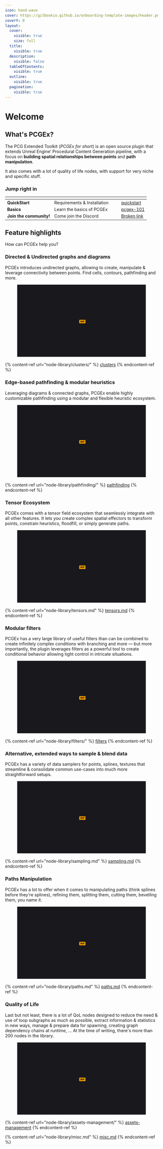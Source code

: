 ```yaml
---
icon: hand-wave
cover: https://gitbookio.github.io/onboarding-template-images/header.png
coverY: 0
layout:
  cover:
    visible: true
    size: full
  title:
    visible: true
  description:
    visible: false
  tableOfContents:
    visible: true
  outline:
    visible: true
  pagination:
    visible: true
---
```


# Welcome

## What's PCGEx?

The PCG Extended Toolkit (_PCGEx for short_) is an open source plugin that extends Unreal Engine’ Procedural Content Generation pipeline, with a focus on **building spatial relationships between points** and **path manipulation**.

It also comes with a lot of quality of life nodes, with support for very niche and specific stuff.



### Jump right in

<table data-view="cards"><thead><tr><th></th><th></th><th data-hidden data-card-cover data-type="files"></th><th data-hidden></th><th data-hidden data-card-target data-type="content-ref"></th></tr></thead><tbody><tr><td><strong>QuickStart</strong></td><td>Requirements &#x26; Installation</td><td></td><td></td><td><a href="getting-started/quickstart/">quickstart</a></td></tr><tr><td><strong>Basics</strong></td><td>Learn the basics of PCGEx</td><td></td><td></td><td><a href="basics/pcgex-101/">pcgex-101</a></td></tr><tr><td><strong>Join the community!</strong></td><td>Come join the Discord</td><td></td><td></td><td><a href="broken-reference">Broken link</a></td></tr></tbody></table>

## Feature highlights

How can PCGEx help you?

### Directed & Undirected graphs and diagrams

PCGEx introduces undirected graphs, allowing to create, manipulate & leverage connectivity between points. Find cells, contours, pathfinding and more.

<figure><img src=".gitbook/assets/placeholder-wide.jpg" alt=""><figcaption></figcaption></figure>

{% content-ref url="node-library/clusters/" %}
[clusters](node-library/clusters/)
{% endcontent-ref %}

### Edge-based pathfinding & modular heuristics

Leveraging diagrams & connected graphs, PCGEx enable highly customizable pathfinding using a modular and flexible heuristic ecosystem.

<figure><img src=".gitbook/assets/placeholder-wide.jpg" alt=""><figcaption></figcaption></figure>

{% content-ref url="node-library/pathfinding/" %}
[pathfinding](node-library/pathfinding/)
{% endcontent-ref %}

### Tensor Ecosystem

PCGEx comes with a tensor field ecosystem that seamlessly integrate with all other features. It lets you create complex spatial effectors to transform points, constrain heuristics, floodfill, or simply generate paths.

<figure><img src=".gitbook/assets/placeholder-wide.jpg" alt=""><figcaption></figcaption></figure>

{% content-ref url="node-library/tensors.md" %}
[tensors.md](node-library/tensors.md)
{% endcontent-ref %}

### Modular filters

PCGEx has a very large library of useful filters than can be combined to create infinitely complex conditions with branching and more — but more importantly, the plugin leverages filters as a powerful tool to create conditional behavior allowing tight control in intricate situations.

<figure><img src=".gitbook/assets/placeholder-wide.jpg" alt=""><figcaption></figcaption></figure>

{% content-ref url="node-library/filters/" %}
[filters](node-library/filters/)
{% endcontent-ref %}

### Alternative, extended ways to sample & blend data

PCGEx has a variety of data samplers for points, splines, textures that streamline & consolidate common use-cases into much more straightforward setups.

<figure><img src=".gitbook/assets/placeholder-wide.jpg" alt=""><figcaption></figcaption></figure>

{% content-ref url="node-library/sampling.md" %}
[sampling.md](node-library/sampling.md)
{% endcontent-ref %}

### Paths Manipulation

PCGEx has a lot to offer when it comes to manipulating paths (think splines before they're splines), refining them, splitting them, cutting them, bevelling them, you name it.

<figure><img src=".gitbook/assets/placeholder-wide.jpg" alt=""><figcaption></figcaption></figure>

{% content-ref url="node-library/paths.md" %}
[paths.md](node-library/paths.md)
{% endcontent-ref %}

### Quality of Life

Last but not least, there is a lot of QoL nodes designed to reduce the need & use of loop subgraphs as much as possible, extract information & statistics in new ways, manage & prepare data for spawning, creating graph dependency chains at runtime, ... At the time of writing, there's more than 200 nodes in the library.

<figure><img src=".gitbook/assets/placeholder-wide.jpg" alt=""><figcaption></figcaption></figure>

{% content-ref url="node-library/assets-management/" %}
[assets-management](node-library/assets-management/)
{% endcontent-ref %}

{% content-ref url="node-library/misc.md" %}
[misc.md](node-library/misc.md)
{% endcontent-ref %}
